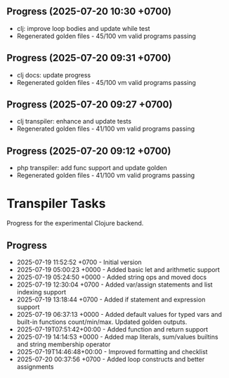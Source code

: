 ## Progress (2025-07-20 10:30 +0700)
- clj: improve loop bodies and update while test
- Regenerated golden files - 45/100 vm valid programs passing

## Progress (2025-07-20 09:31 +0700)
- clj docs: update progress
- Regenerated golden files - 45/100 vm valid programs passing

## Progress (2025-07-20 09:27 +0700)
- clj transpiler: enhance and update tests
- Regenerated golden files - 41/100 vm valid programs passing

## Progress (2025-07-20 09:12 +0700)
- php transpiler: add func support and update golden
- Regenerated golden files - 41/100 vm valid programs passing

# Transpiler Tasks

Progress for the experimental Clojure backend.

## Progress

- 2025-07-19 11:52:52 +0700 - Initial version
- 2025-07-19 05:00:23 +0000 - Added basic let and arithmetic support
- 2025-07-19 05:24:50 +0000 - Added string ops and moved docs
- 2025-07-19 12:30:04 +0700 - Added var/assign statements and list indexing support
- 2025-07-19 13:18:44 +0700 - Added if statement and expression support
- 2025-07-19 06:37:13 +0000 - Added default values for typed vars and built-in functions count/min/max. Updated golden outputs.
- 2025-07-19T07:51:42+00:00 - Added function and return support
- 2025-07-19 14:14:53 +0000 - Added map literals, sum/values builtins and string membership operator
- 2025-07-19T14:46:48+00:00 - Improved formatting and checklist
- 2025-07-20 00:37:56 +0700 - Added loop constructs and better assignments
